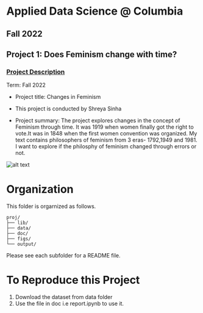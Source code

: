 # Applied Data Science @ Columbia
## Fall 2022
## Project 1: Does Feminism change with time?


### [Project Description](doc/)


Term: Fall 2022

+ Project title: Changes in Feminism
+ This project is conducted by Shreya Sinha

+ Project summary: The project explores changes in the concept of Feminism through time. It was 1919 when women finally got the right to vote.It was in 1848 when the first women convention was organized. My text contains philosophers of feminism from 3 eras- 1792,1949 and 1981. I want to explore if the philosphy of feminism changed through errors or not. 

![alt text](https://miro.medium.com/max/1400/0*VqRgL0Us6RZzPXvA.gif)

# Organization
This folder is orgarnized as follows.

```
proj/
├── lib/
├── data/
├── doc/
├── figs/
└── output/
```

Please see each subfolder for a README file.

# To Reproduce this Project
1. Download the dataset from data folder 
2. Use the file in doc i.e report.ipynb to use it.
